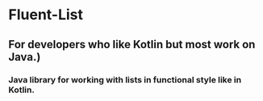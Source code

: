 # Fluent-List
## For developers who like Kotlin but most work on Java.)
### Java library for working with lists in functional style like in Kotlin. 

